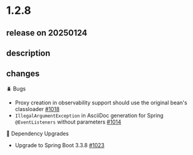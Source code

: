 # 1.2.8

## release on 20250124

## description

## changes

🪲 Bugs

* Proxy creation in observability support should use the original bean's classloader <a href="https://github.com/spring-projects/spring-modulith/issues/1018" data-hovercard-type="issue" data-hovercard-url="/spring-projects/spring-modulith/issues/1018/hovercard">#1018</a>
* <code>IllegalArgumentException</code> in AsciiDoc generation for Spring <code>@EventListeners</code> without parameters <a href="https://github.com/spring-projects/spring-modulith/issues/1014" data-hovercard-type="issue" data-hovercard-url="/spring-projects/spring-modulith/issues/1014/hovercard">#1014</a>

🔨 Dependency Upgrades

* Upgrade to Spring Boot 3.3.8 <a href="https://github.com/spring-projects/spring-modulith/issues/1023" data-hovercard-type="issue" data-hovercard-url="/spring-projects/spring-modulith/issues/1023/hovercard">#1023</a>

